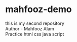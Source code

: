 # mahfooz-demo
this is my second repository
<br>
Author - Mahfooz Alam
<br>
Practice html css java script

